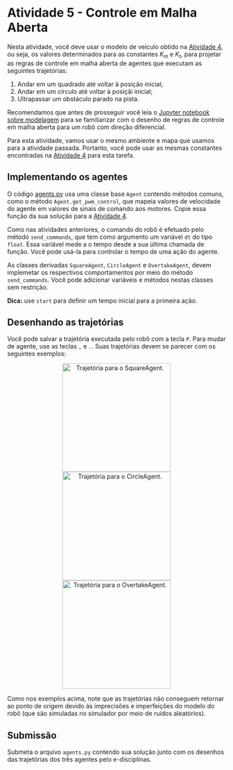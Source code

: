 # Atividade 5 - Controle em Malha Aberta

Nesta atividade, você deve usar o modelo de veículo obtido na [Atividade 4](../model/), ou seja, 
os valores determinados para as constantes $`K_m`$ e $`K_t`$, para projetar as regras de controle
em malha aberta de agentes que executam as seguintes trajetórias:

1. Andar em um quadrado até voltar à posição inicial;
2. Andar em um círculo até voltar à posiçãi inicial;
3. Ultrapassar um obstáculo parado na pista.

Recomendamos que antes de prosseguir você leia o [Jupyter notebook sobre modelagem](../Modelagem.ipynb) 
para se familiarizar com o desenho de regras de controle em malha aberta para um robô com direção diferencial. 

Para esta atividade, vamos usar o mesmo ambiente e mapa que usamos para a atividade passada.
Portanto, você pode usar as mesmas constantes encontradas na [Atividade 4](../model/) para esta
tarefa. 

## Implementando os agentes

O código [agents.py](./agents.py) usa uma classe base `Agent` contendo métodos comuns, como o
método `Agent.get_pwm_control`, que mapeia valores de velocidade do agente em valores de sinais de comando aos motores.
Copie essa função da sua solução para a [Atividade 4](../model/).

Como nas atividades anteriores, o comando do robô é efetuado pelo método `send_commands`, que tem
como argumento um variável `dt` do tipo `float`. Essa variável mede a o tempo desde a sua última chamada
de função. Você pode usá-la para controlar o tempo de uma ação do agente.

As classes derivadas `SquareAgent`, `CircleAgent` e `OvertakeAgent`, devem implemetar os respectivos comportamentos 
por meio do método `send_commands`. Você pode adicionar variáveis e métodos nestas classes sem restrição.

**Dica:** use `start` para definir um tempo inicial para a primeira ação.

## Desenhando as trajetórias

Você pode salvar a trajetória executada pelo robô com a tecla `P`. Para mudar de agente, use as
teclas `,` e `.`. Suas trajetórias devem se parecer com os seguintes exemplos:

<figure>
  <div style="text-align: center">
  <img src="../img/square.png" alt="Trajetória para o SquareAgent." width="250px">
  <img src="../img/circle.png" alt="Trajetória para o CircleAgent." width="250px">
  <img src="../img/overtake.png" alt="Trajetória para o OvertakeAgent." width="250px">
  </div>
</figure>

Como nos exemplos acima, note que as trajetórias não conseguem retornar ao ponto de origem devido às imprecisões e imperfeições do modelo do robô (que são simuladas no simulador por meio de ruídos aleatórios).  

## Submissão

Submeta o arquivo `agents.py` contendo sua solução junto com os desenhos das trajetórias dos três agentes pelo
e-disciplinas.
